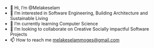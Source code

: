 - 👋 Hi, I’m @Melakeselam
- 👀 I’m interested in Software Engineering, Building Architecture and Sustainable Living
- 🌱 I’m currently learning Computer Science
- 💞️ I’m looking to collaborate on Creative Socially impactful Software Projects
- 📫 How to reach me melakeselammoges@gmail.com

<!---
Melakeselam/Melakeselam is a ✨ special ✨ repository because its `README.md` (this file) appears on your GitHub profile.
You can click the Preview link to take a look at your changes.
--->
